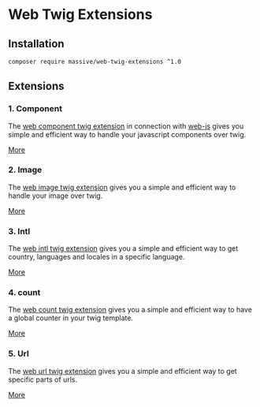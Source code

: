 # Web Twig Extensions

## Installation

```bash
composer require massive/web-twig-extensions ^1.0
```

## Extensions

### 1. Component

The [web component twig extension](docs/component.md) in connection with [web-js](https://github.com/massiveart/web-js)
gives you simple and efficient way to handle your javascript components over twig.

[More](docs/component.md)

### 2. Image

The [web image twig extension](docs/image.md) gives you a simple and efficient way to handle your image over twig.

[More](docs/image.md)

### 3. Intl

The [web intl twig extension](docs/intl.md) gives you a simple and efficient way to get country, languages and locales in a specific language.

[More](docs/intl.md)

### 4. count

The [web count twig extension](docs/count.md) gives you a simple and efficient way to have a global counter in your twig template.

[More](docs/count.md)

### 5. Url

The [web url twig extension](docs/url.md) gives you a simple and efficient way to get specific parts of urls.

[More](docs/url.md)

